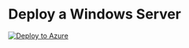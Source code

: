 # Deploy a Windows Server

[![Deploy to Azure](https://aka.ms/deploytoazurebutton)](https://portal.azure.com/#create/Microsoft.Template/uri/https%3A%2F%2Fraw.githubusercontent.com%2FSpiderkilla%2FUIDefinition%2Frefs%2Fheads%2Fmain%2FCreateUIDefinition%2FCreateWindowsServer%2FmainTemplate.json/createUIDefinitionUri/https%3A%2F%2Fraw.githubusercontent.com%2FSpiderkilla%2FUIDefinition%2Frefs%2Fheads%2Fmain%2FCreateUIDefinition%2FCreateWindowsServer%2FcreateUiDefinition.json)
